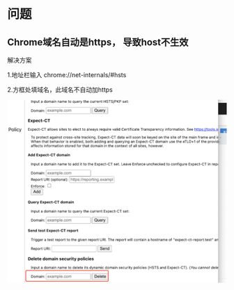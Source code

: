# 问题

## Chrome域名自动是https， 导致host不生效

解决方案

1.地址栏输入  chrome://net-internals/#hsts

2.方框处填域名，此域名不自动加https

![image-20220525144757148](https://raw.githubusercontent.com/yn1007220096/picture/master/202205251447196.png)

